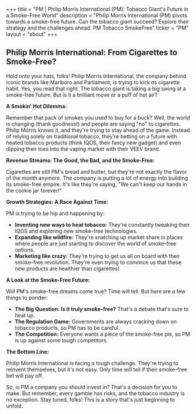 +++
title = "PM |  Philip Morris International (PM):  Tobacco Giant's Future in a Smoke-Free World"
description = "Philip Morris International (PM) pivots towards a smoke-free future.  Can the tobacco giant succeed? Explore their strategy and the challenges ahead. PM Tobacco SmokeFree"
ticker = "PM"
layout = "about"
+++

        


## Philip Morris International: From Cigarettes to Smoke-Free? 

Hold onto your hats, folks!  Philip Morris International, the company behind iconic brands like Marlboro and Parliament, is trying to kick its cigarette habit.  Yes, you read that right.  The tobacco giant is taking a big swing at a smoke-free future.  But is it a brilliant move or a puff of hot air? 

**A Smokin' Hot Dilemma:**

Remember that pack of smokes you used to buy for a buck?  Well, the world is changing (thank goodness!) and people are saying "no" to cigarettes.  Philip Morris knows it, and they're trying to stay ahead of the game.  Instead of relying solely on traditional tobacco, they're betting on a future with heated tobacco products (think IQOS, their fancy new gadget) and even dipping their toes into the vaping market with their VEEV brand. 

**Revenue Streams:  The Good, the Bad, and the Smoke-Free:**

Cigarettes are still PM's bread and butter, but they're not exactly the flavor of the month anymore.  The company is putting a lot of energy into building its smoke-free empire.  It's like they're saying, "We can't keep our hands in the cookie jar forever!" 

**Growth Strategies:  A Race Against Time:**

PM is trying to be hip and happening by:

* **Inventing new ways to heat tobacco:**  They're constantly tweaking their IQOS and exploring new smoke-free technologies.
* **Expanding like wildfire:**  They're snatching up market share in places where people are just starting to discover the world of smoke-free options.
* **Marketing like crazy:**  They're trying to get us all on board with their smoke-free revolution.  They're even trying to convince us that these new products are healthier than cigarettes!

**A Look at the Smoke-Free Future:**

Will PM's smoke-free dreams come true?  Time will tell.  But here are a few things to ponder:

* **The Big Question:  Is it truly smoke-free?**  That's a debate that's sure to heat up.
* **The Regulation Game:**  Governments are always cracking down on tobacco products, so PM has to be careful.  
* **The Competition:**  Everyone wants a piece of the smoke-free pie, so PM is up against some tough competitors.

**The Bottom Line:**

Philip Morris International is facing a tough challenge.  They're trying to reinvent themselves, but it's not easy.  Only time will tell if their smoke-free bet will pay off. 

So, is PM a company you should invest in?  That's a decision for you to make.  But remember, every gamble has risks, and the tobacco industry is no exception.  Stay tuned, folks!  This is a story that's just beginning to unfold. 

        